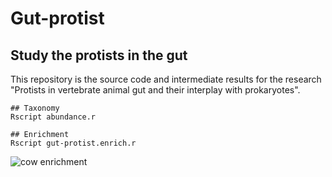 # Gut-protist
## Study the protists in the gut
This repository is the source code and intermediate results for the research "Protists in vertebrate animal gut and their interplay with prokaryotes".

```
## Taxonomy
Rscript abundance.r
```

```
## Enrichment
Rscript gut-protist.enrich.r
```

![cow enrichment](https://github.com/Xchenkai2019/gut-protist/assets/54092076/2cff2d2e-0e33-4efe-85b3-13203da6573f)
